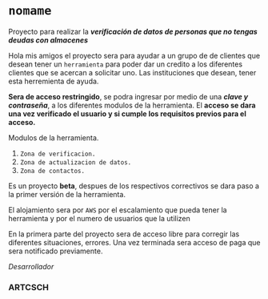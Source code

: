 # `nomame`
Proyecto para realizar la **_verificación de datos de personas que no tengas deudas con almacenes_**

Hola mis amigos el proyecto sera para ayudar a un grupo de de clientes que desean tener un `herramienta` para poder dar un credito a los diferentes clientes que se acercan a solicitar uno. Las instituciones que desean, tener esta herremienta de ayuda.

**Sera de acceso restringido**, se podra ingresar por medio de una **_clave y contraseña_**, a los diferentes modulos de la herramienta. El **acceso se dara una vez verificado el usuario y si cumple los requisitos previos para el acceso.**

Modulos de la herramienta.

 1. `Zona de verificacion.`
 2. `Zona de actualizacion de datos.`
 3. `Zona de contactos.`

Es un proyecto **beta**, despues de los respectivos correctivos se dara paso a la primer versión de la herramienta.

El alojamiento sera por `AWS` por el escalamiento que pueda tener la herramienta y por el numero de usuarios que la utilizen

En la primera parte del proyecto sera de acceso libre para corregir las diferentes situaciones, errores. Una vez terminada sera acceso de paga que sera notificado previamente.


_Desarrollador_
### ARTCSCH
